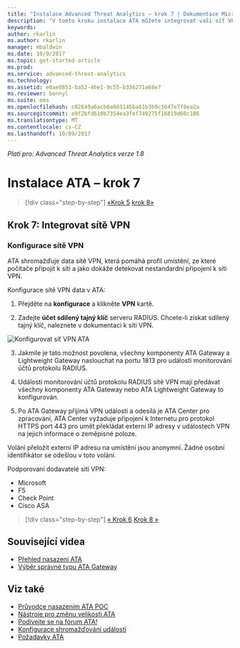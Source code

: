 ```yaml
---
title: "Instalace Advanced Threat Analytics – krok 7 | Dokumentace Microsoftu"
description: "V tomto kroku instalace ATA můžete integrovat vaši síť VPN."
keywords: 
author: rkarlin
ms.author: rkarlin
manager: mbaldwin
ms.date: 10/9/2017
ms.topic: get-started-article
ms.prod: 
ms.service: advanced-threat-analytics
ms.technology: 
ms.assetid: e0aed853-ba52-46e1-9c55-b336271a68e7
ms.reviewer: bennyl
ms.suite: ems
ms.openlocfilehash: c02649a6acb6a083145ba81b3b9c1647e7f8ea2a
ms.sourcegitcommit: e9f2bfd610b7354ea3fef749275f16819d60c186
ms.translationtype: MT
ms.contentlocale: cs-CZ
ms.lasthandoff: 10/09/2017
---
```

*Platí pro: Advanced Threat Analytics verze 1.8*



# <a name="install-ata---step-7"></a>Instalace ATA – krok 7

>[!div class="step-by-step"]
[«Krok 5](install-ata-step5.md)
[krok 8»](install-ata-step7.md)

## <a name="step-7-integrate-vpn"></a>Krok 7: Integrovat sítě VPN

### <a name="configuring-vpn"></a>Konfigurace sítě VPN

ATA shromažďuje data sítě VPN, která pomáhá profil umístění, ze které počítače připojit k síti a jako dokáže detekovat nestandardní připojení k síti VPN.

Konfigurace sítě VPN data v ATA:

1. Přejděte na **konfigurace** a klikněte **VPN** kartě.

2. Zadejte **účet sdílený tajný klíč** serveru RADIUS. Chcete-li získat sdílený tajný klíč, naleznete v dokumentaci k síti VPN.

 ![Konfigurovat síť VPN ATA](media/vpn.png)

3.  Jakmile je tato možnost povolena, všechny komponenty ATA Gateway a Lightweight Gateway naslouchat na portu 1813 pro události monitorování účtů protokolu RADIUS. 

4.  Události monitorování účtů protokolu RADIUS sítě VPN mají předávat všechny komponenty ATA Gateway nebo ATA Lightweight Gateway to konfigurován.

5.  Po ATA Gateway přijímá VPN události a odesílá je ATA Center pro zpracování, ATA Center vyžaduje připojení k Internetu pro protokol HTTPS port 443 pro umět překládat externí IP adresy v událostech VPN na jejich informace o zeměpisné poloze.

Volání přeložit externí IP adresu na umístění jsou anonymní. Žádné osobní identifikátor se odešlou v toto volání.

Podporovaní dodavatelé sítí VPN:
- Microsoft
- F5
- Check Point
- Cisco ASA




>[!div class="step-by-step"]
[« Krok 6](install-ata-step5.md)
[Krok 8 »](install-ata-step7.md)



## <a name="related-videos"></a>Související videa
- [Přehled nasazení ATA](https://channel9.msdn.com/Shows/Microsoft-Security/Overview-of-ATA-Deployment-in-10-Minutes)
- [Výběr správné typu ATA Gateway](https://channel9.msdn.com/Shows/Microsoft-Security/ATA-Deployment-Choose-the-Right-Gateway-Type)


## <a name="see-also"></a>Viz také
- [Průvodce nasazením ATA POC](http://aka.ms/atapoc)
- [Nástroje pro změnu velikosti ATA](http://aka.ms/atasizingtool)
- [Podívejte se na fórum ATA!](https://social.technet.microsoft.com/Forums/security/home?forum=mata)
- [Konfigurace shromažďování událostí](configure-event-collection.md)
- [Požadavky ATA](ata-prerequisites.md)

